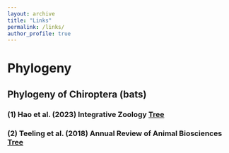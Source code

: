 ```yaml
---
layout: archive
title: "Links"
permalink: /links/
author_profile: true
---
```



# Phylogeny
## Phylogeny of Chiroptera (bats)
### (1) Hao et al. (2023) Integrative Zoology [Tree](../links/Hao_2023_INZpdf.pdf)
### (2) Teeling et al. (2018) Annual Review of Animal Biosciences [Tree](../links/Teeling_2018_Annual_Review_of_Animal_Biosciences.pdf)
